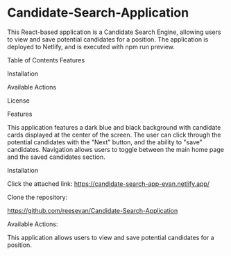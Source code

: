# Candidate-Search-Application

This React-based application is a Candidate Search Engine, allowing users to view and save potential candidates for a position. The application is deployed to Netlify, and is executed with npm run preview. 

Table of Contents
Features

Installation

Available Actions

License



Features

This application features a dark blue and black background with candidate cards displayed at the center of the screen. The user can click through the potential candidates with the "Next" button, and the ability to "save" candidates. Navigation allows users to toggle between the main home page and the saved candidates section. 

Installation

Click the attached link:  https://candidate-search-app-evan.netlify.app/

Clone the repository:

https://github.com/reesevan/Candidate-Search-Application

Available Actions:

This application allows users to view and save potential candidates for a position.
